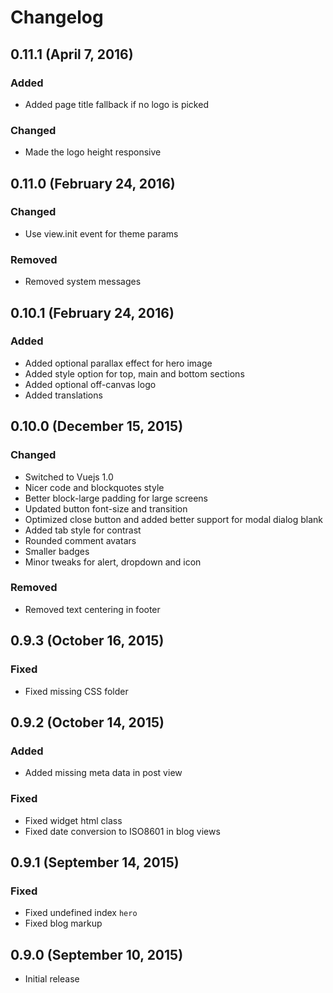 # Changelog

## 0.11.1 (April 7, 2016)

### Added
- Added page title fallback if no logo is picked

### Changed
- Made the logo height responsive

## 0.11.0 (February 24, 2016)

### Changed
- Use view.init event for theme params

### Removed
- Removed system messages

## 0.10.1 (February 24, 2016)

### Added
- Added optional parallax effect for hero image
- Added style option for top, main and bottom sections
- Added optional off-canvas logo
- Added translations

## 0.10.0 (December 15, 2015)

### Changed
- Switched to Vuejs 1.0
- Nicer code and blockquotes style
- Better block-large padding for large screens
- Updated button font-size and transition
- Optimized close button and added better support for modal dialog blank
- Added tab style for contrast
- Rounded comment avatars
- Smaller badges
- Minor tweaks for alert, dropdown and icon

### Removed
- Removed text centering in footer

## 0.9.3 (October 16, 2015)

### Fixed
- Fixed missing CSS folder

## 0.9.2 (October 14, 2015)

### Added
- Added missing meta data in post view

### Fixed
- Fixed widget html class
- Fixed date conversion to ISO8601 in blog views

## 0.9.1 (September 14, 2015)

### Fixed
- Fixed undefined index `hero`
- Fixed blog markup

## 0.9.0 (September 10, 2015)

- Initial release
